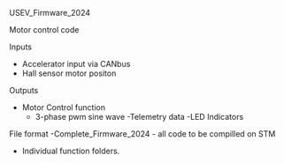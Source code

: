 USEV_Firmware_2024

Motor control code

Inputs
- Accelerator input via CANbus
- Hall sensor motor positon

Outputs
- Motor Control function
  - 3-phase pwm sine wave
-Telemetry data
-LED Indicators

File format
-Complete_Firmware_2024 - all code to be compilled on STM
- Individual function folders.
